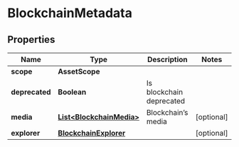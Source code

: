 

# BlockchainMetadata


## Properties

| Name | Type | Description | Notes |
|------------ | ------------- | ------------- | -------------|
|**scope** | **AssetScope** |  |  |
|**deprecated** | **Boolean** | Is blockchain deprecated |  |
|**media** | [**List&lt;BlockchainMedia&gt;**](BlockchainMedia.md) | Blockchain’s media |  [optional] |
|**explorer** | [**BlockchainExplorer**](BlockchainExplorer.md) |  |  [optional] |



